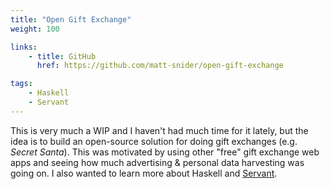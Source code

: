 ```yaml
---
title: "Open Gift Exchange"
weight: 100

links:
    - title: GitHub
      href: https://github.com/matt-snider/open-gift-exchange

tags:
    - Haskell
    - Servant
---
```


This is very much a WIP and I haven't had much time for it lately, but the idea is to build an open-source solution for doing gift exchanges (e.g. _Secret Santa_). This was motivated by using other "free" gift exchange web apps and seeing how much advertising & personal data harvesting was going on. I also wanted to learn more about Haskell and [Servant][servant-gh].

<!--more-->

[servant-gh]: https://github.com/haskell-servant/servant

